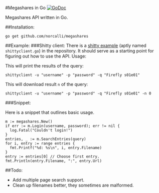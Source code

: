 #Megashares in Go [![GoDoc](https://godoc.org/github.com/norcalli/megashares?status.png)](https://godoc.org/github.com/norcalli/megashares)

Megashares API written in Go.

##Installation:
```
go get github.com/norcalli/megashares
```

##Example:
  ###Shitty client:
There is a [shitty example]("https://github.com/norcalli/megashares/shittyclient.go") (aptly named `shittyclient.go`) in the repository. It should serve as a starting point for figuring out how to use the API. Usage:

This will print the results of the query:
```
shittyclient -u "username" -p "password" -q "Firefly s01e01"
```

This will download result `n` of the query:
```
shittyclient -u "username" -p "password" -q "Firefly s01e01" -n 0
```

###Snippet:

Here is a snippet that outlines basic usage.
```
m := megashares.New()
if err := m.Login(username, password); err != nil {
  log.Fatal("Couldn't login!")
}
entries, _ := m.SearchEntries(query)
for i, entry := range entries {
  fmt.Printf("%d: %s\n", i, entry.Filename)
}
entry := entries[0] // Choose first entry.
fmt.Println(entry.Filename, ":", entry.Url)
```

##Todo:
- Add multiple page search support.
- Clean up filenames better, they sometimes are malformed.
